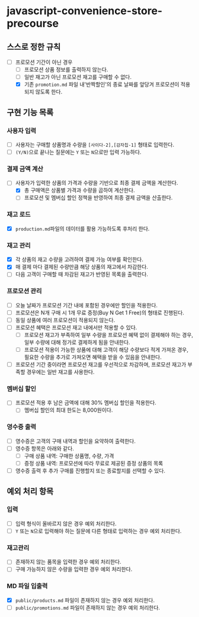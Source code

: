 # javascript-convenience-store-precourse

## 스스로 정한 규칙
- [ ] 프로모션 기간이 아닌 경우
  - [ ] 프로모션 상품 정보를 출력하지 않는다.
  - [ ] 일반 재고가 아닌 프로모션 재고를 구매할 수 없다.
  - [x] 기존 `promotion.md` 파일 내'반짝할인'의 종료 날짜를 앞당겨 프로모션이 적용되지 않도록 한다.

## 구현 기능 목록
### 사용자 입력
- [ ] 사용자는 구매할 상품명과 수량을 `[사이다-2],[감자칩-1]` 형태로 입력한다.
- [ ] `(Y/N)`으로 끝나는 질문에는 `Y` 또는 `N`으로만 입력 가능하다.

### 결제 금액 계산
- [ ] 사용자가 입력한 상품의 가격과 수량을 기반으로 최종 결제 금액을 계산한다.
  - [x] 총 구매액은 상품별 가격과 수량을 곱하여 계산한다.
  - [ ] 프로모션 및 멤버십 할인 정책을 반영하여 최종 결제 금액을 산출한다.

### 재고 로드
- [x] `production.md`파일의 데이터를 활용 가능하도록 후처리 한다.

### 재고 관리
- [x] 각 상품의 재고 수량을 고려하여 결제 가능 여부를 확인한다.
- [x] 매 결제 마다 결제된 수량만큼 해당 상품의 재고에서 차감한다.
- [ ] 다음 고객이 구매할 때 차감된 재고가 반영된 목록을 출력한다.

### 프로모션 관리
- [ ] 오늘 날짜가 프로모션 기간 내에 포함된 경우에만 할인을 적용한다.
- [ ] 프로모션은 N개 구매 시 1개 무료 증정(Buy N Get 1 Free)의 형태로 진행된다.
- [ ] 동일 상품에 여러 프로모션이 적용되지 않는다.
- [ ] 프로모션 혜택은 프로모션 재고 내에서만 적용할 수 있다.
  - [ ] 프로모션 재고가 부족하여 일부 수량을 프로모션 혜택 없이 결제해야 하는 경우, 일부 수량에 대해 정가로 결제하게 됨을 안내한다.
  - [ ] 프로모션 적용이 가능한 상품에 대해 고객이 해당 수량보다 적게 가져온 경우, 필요한 수량을 추가로 가져오면 혜택을 받을 수 있음을 안내한다.
- [ ] 프로모션 기간 중이라면 프로모션 재고를 우선적으로 차감하며, 프로모션 재고가 부족할 경우에는 일반 재고를 사용한다.

### 멤버십 할인
- [ ] 프로모션 적용 후 남은 금액에 대해 30% 멤버십 할인을 적용한다.
  - [ ] 멤버십 할인의 최대 한도는 8,000원이다.

### 영수증 출력
- [ ] 영수증은 고객의 구매 내역과 할인을 요약하여 출력한다.
- [ ] 영수증 항목은 아래와 같다.
  - [ ] 구매 상품 내역: 구매한 상품명, 수량, 가격
  - [ ] 증정 상품 내역: 프로모션에 따라 무료로 제공된 증정 상품의 목록
- [ ] 영수증 출력 후 추가 구매를 진행할지 또는 종료할지를 선택할 수 있다.

## 예외 처리 항목

### 입력
- [ ] 입력 형식이 올바르지 않은 경우 예외 처리한다.
- [ ] `Y` 또는 `N`으로 입력해야 하는 질문에 다른 형태로 입력하는 경우 예외 처리한다.

### 재고관리
- [ ] 존재하지 않는 품목을 입력한 경우 예외 처리한다.
- [ ] 구매 가능하지 않은 수량을 입력한 경우 예외 처리한다.

### MD 파일 입출력
- [x] `public/products.md` 파일이 존재하지 않는 경우 예외 처리한다.
- [ ] `public/promotions.md` 파일이 존재하지 않는 경우 예외 처리한다.